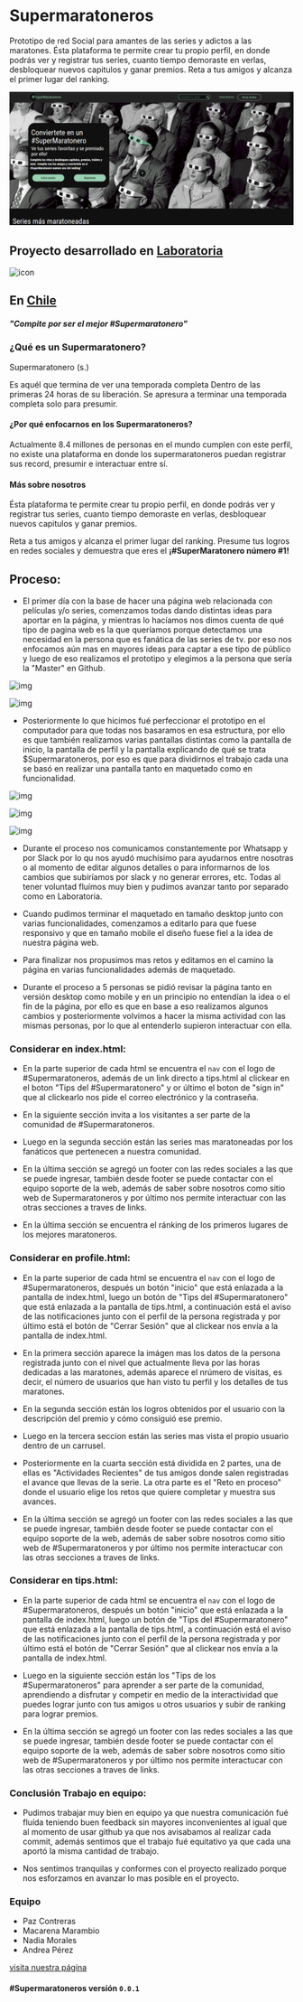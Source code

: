 # Supermaratoneros

Prototipo de red Social para amantes de las series y adictos a las maratones. Ésta plataforma te permite crear tu propio perfil, en donde podrás ver y registrar tus series, cuanto tiempo demoraste en verlas, desbloquear nuevos capitulos y ganar premios.  Reta a tus amigos y alcanza el primer lugar del ranking.

![screenshot](https://raw.githubusercontent.com/PazAutumn/hackathon-1/master/assets/img/Screenshot-2018-3-25%20%23SuperMaratoneros.png)

## Proyecto desarrollado en [Laboratoria](http://laboratoria.la)

![icon](favicon.ico)

## En [Chile](http://chile.com)

##### "Compite por ser el mejor #Supermaratonero"

### ¿Qué es un Supermaratonero?

Supermaratonero (s.)

Es aquél que termina de ver una temporada completa
Dentro de las primeras 24 horas de su liberación. Se apresura a terminar una temporada completa solo para presumir.

#### ¿Por qué enfocarnos en los Supermaratoneros?

Actualmente 8.4 millones de personas en el mundo cumplen con este perfil, no existe una plataforma en donde los supermaratoneros puedan registrar sus record, presumir e interactuar entre sí.

#### Más sobre nosotros

Ésta plataforma te permite crear tu propio perfil, en donde podrás ver y registrar tus series, cuanto tiempo demoraste en verlas, desbloquear nuevos capitulos y ganar premios.

Reta a tus amigos y alcanza el primer lugar del ranking. Presume tus logros en redes sociales y demuestra que eres el **¡#SuperMaratonero número #1!**



## Proceso:

+ El primer día con la base de hacer una página web relacionada con películas y/o series, comenzamos todas dando distintas ideas para aportar en la página, y mientras lo hacíamos nos dimos cuenta de qué tipo de pagina web es la que queríamos porque detectamos una necesidad en la persona que es fanática de las series de tv. por eso nos enfocamos aún mas en mayores ideas para captar a ese tipo de público y luego de eso realizamos el prototipo y elegimos a la persona que sería la "Master" en Github.

![img](https://image.ibb.co/hwgE7R/Perfil.jpg)

![img](https://preview.ibb.co/nykT2R/Pag_principal.jpg)

+ Posteriormente lo que hicimos fué perfeccionar el prototipo en el computador para que todas nos basaramos en esa estructura, por ello es que también realizamos varias pantallas distintas como la pantalla de inicio, la pantalla de perfil y la pantalla explicando de qué se trata $Supermaratoneros, por eso es que para dividirnos el trabajo cada una se basó en realizar una pantalla tanto en maquetado como en funcionalidad.  

![img](https://image.ibb.co/bZvvhR/Prototypo_inicio.png)

![img](https://image.ibb.co/mXQgp6/Prototypo_Perfil.png)

![img](https://image.ibb.co/hjbRNR/Prototypo_Que_es_supermaratonero.png)

+ Durante el proceso nos comunicamos constantemente por Whatsapp y por Slack por lo qu nos ayudó muchísimo para ayudarnos entre nosotras o al momento de editar algunos detalles o para informarnos de los cambios que subiríamos por slack y no generar errores, etc. Todas al tener voluntad fluímos muy bien y pudimos avanzar tanto por separado como en Laboratoria.

+ Cuando pudimos terminar el maquetado en tamaño desktop junto con varias funcionalidades, comenzamos a editarlo para que fuese responsivo y que en tamaño mobile el diseño fuese fiel a la idea de nuestra página web.

+ Para finalizar nos propusimos mas retos y editamos en el camino la página en varias funcionalidades además de maquetado.

+ Durante el proceso a 5 personas se pidió revisar la página tanto en versión desktop como mobile y en un principio no entendían la idea o el fin de la página, por ello es que en base a eso realizamos algunos cambios y posteriormente volvimos a hacer la misma actividad con las mismas personas, por lo que al entenderlo supieron interactuar con ella.


### Considerar en index.html: 

+ En la parte superior de cada html se encuentra el `nav` con el logo de #Supermaratoneros, además de un link directo a tips.html al clickear en el boton "Tips del #Supermaratonero" y or último el boton de "sign in" que al clickearlo nos pide el correo electrónico y la contraseña.

+ En la siguiente sección invita a los visitantes a ser parte de la comunidad de #Supermaratoneros.

+ Luego en la segunda sección están las series mas maratoneadas por los fanáticos que pertenecen a nuestra comunidad.


+ En la última sección se agregó un footer con las redes sociales a las que se puede ingresar, también desde footer se puede contactar con el equipo soporte de la web, además de saber sobre nosotros como sitio web de Supermaratoneros y por último nos permite interactuar con las otras secciones a traves de links.

+ En la última sección se encuentra el ránking de los primeros lugares de los mejores maratoneros.

### Considerar en profile.html: 

+ En la parte superior de cada html se encuentra el `nav` con el logo de #Supermaratoneros, después un botón "inicio" que está enlazada a la pantalla de index.html, luego un botón de "Tips del #Supermaratonero" que está enlazada a la pantalla de tips.html, a continuación está el aviso de las notificaciones junto con el perfil de la persona registrada y por último está el botón de "Cerrar Sesión" que al clickear nos envía a la pantalla de index.html.

+ En la primera sección aparece la imágen mas los datos de la persona registrada junto con el nivel que actualmente lleva por las horas dedicadas a las maratones, además aparece el nrúmero de visitas, es decir, el número de usuarios que han visto tu perfil y los detalles de tus maratones.

+ En la segunda sección están los logros obtenidos por el usuario con la descripción del premio y cómo consiguió ese premio.

+ Luego en la tercera seccion están las series mas vista el propio usuario dentro de un carrusel.
	
+ Posteriormente en la cuarta sección está dividida en 2 partes, una de ellas es "Actividades Recientes" de tus amigos donde salen registradas el avance que llevas de la serie. La otra parte es el "Reto en proceso" donde el usuario elige los retos que quiere completar y muestra sus avances.

+ En la última sección se agregó un footer con las redes sociales a las que se puede ingresar, también desde footer se puede contactar con el equipo soporte de la web, además de saber sobre nosotros como sitio web de #Supermaratoneros y por último nos permite interactucar con las otras secciones a traves de links.


### Considerar en tips.html:

+ En la parte superior de cada html se encuentra el `nav` con el logo de #Supermaratoneros, después un botón "inicio" que está enlazada a la pantalla de index.html, luego un botón de "Tips del #Supermaratonero" que está enlazada a la pantalla de tips.html, a continuación está el aviso de las notificaciones junto con el perfil de la persona registrada y por último está el botón de "Cerrar Sesión" que al clickear nos envía a la pantalla de index.html.

+ Luego en la siguiente sección están los "Tips de los #Supermaratoneros" para aprender a ser parte de la comunidad, aprendiendo a disfrutar y competir en medio de la interactividad que puedes lograr junto con tus amigos u otros usuarios y subir de ranking para lograr premios.

+ En la última sección se agregó un footer con las redes sociales a las que se puede ingresar, también desde footer se puede contactar con el equipo soporte de la web, además de saber sobre nosotros como sitio web de #Supermaratoneros y por último nos permite interactucar con las otras secciones a traves de links.

### Conclusión Trabajo en equipo:

+ Pudimos trabajar muy bien en equipo ya que nuestra comunicación fué fluída teniendo buen feedback sin mayores inconvenientes al igual que al momento de usar github ya que nos avisabamos al realizar cada commit, además sentimos que el trabajo fué equitativo ya que cada una aportó la misma cantidad de trabajo.

+ Nos sentimos tranquilas y conformes con el proyecto realizado porque nos esforzamos en avanzar lo mas posible en el proyecto. 

 ### Equipo

 + Paz Contreras
 + Macarena Marambio
 + Nadia Morales
 + Andrea Pérez

[visita nuestra página](https://macamarambio.github.io/hackathon-1/)

#### #Supermaratoneros versión `0.0.1`
